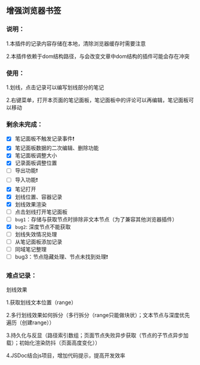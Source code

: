 ## 增强浏览器书签

### 说明：

1.本插件的记录内容存储在本地，清除浏览器缓存时需要注意

2.本插件依赖于dom结构路径，与会改变文章中dom结构的插件可能会存在冲突

### 使用：

1.划线，点击记录可以编写划线部分的笔记

2.右键菜单，打开本页面的笔记面板，笔记面板中的评论可以再编辑，笔记面板可以移动

### 剩余未完成：

- [X]  笔记面板不触发记录事件❗
- [X]  笔记面板数据的二次编辑、删除功能
- [X]  笔记面板调整大小
- [X]  记录面板调整位置
- [ ]  导出功能❗
- [ ]  导入功能❗
- [X]  笔记打开
- [X]  划线位置、容器记录
- [X]  划线效果渲染
- [ ]  点击划线打开笔记面板
- [ ]  `bug1`：存储与获取节点时排除非文本节点（为了兼容其他浏览器插件）
- [X]  `bug2`: 深度节点不能获取
- [ ]  划线失效情况处理
- [ ]  从笔记面板添加记录
- [ ]  同域笔记整理
- [ ]  bug3：节点隐藏处理、节点未找到处理❗

### 难点记录：

划线效果

1.获取划线文本位置（range）

2.多行划线效果如何拆分（多行拆分（range只能做块状）；文本节点与深度优先遍历（创建range））

3.持久化与反显（路径索引数组；页面节点失败异步获取（节点的子节点异步加载）；初始化渲染防抖（页面高度变化））

4.JSDoc结合js项目，增加代码提示，提高开发效率
